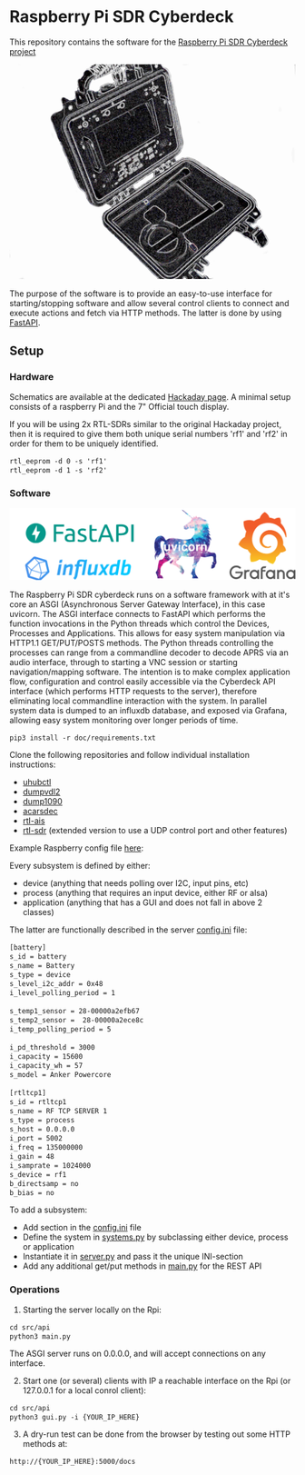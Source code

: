 # Raspberry Pi SDR Cyberdeck

This repository contains the software for the [Raspberry Pi SDR Cyberdeck project](https://hackaday.io/project/174301-raspberry-pi-sdr-cyberdeck)

![alt text](./doc/img/box_outlined.jpg)

The purpose of the software is to provide an easy-to-use interface for starting/stopping software and allow several control clients to connect and
execute actions and fetch via HTTP methods. The latter is done by using [FastAPI](https://fastapi.tiangolo.com/).


## Setup

### Hardware

Schematics are available at the dedicated [Hackaday page](https://hackaday.io/project/174301-raspberry-pi-sdr-cyberdeck).
A minimal setup consists of a raspberry Pi and the 7" Official touch display.

If you will be using 2x RTL-SDRs similar to the original Hackaday project, then it is required to give them both unique serial numbers 'rf1' and 'rf2' in order for them to be uniquely identified.
```
rtl_eeprom -d 0 -s 'rf1'
rtl_eeprom -d 1 -s 'rf2'
```

### Software

![alt text](./doc/img/logos.png)

The Raspberry Pi SDR cyberdeck runs on a software framework with at it's core an ASGI (Asynchronous Server Gateway Interface), in this case uvicorn. The ASGI interface connects to FastAPI which performs the function invocations in the Python threads which control the Devices, Processes and Applications. This allows for easy system manipulation via HTTP1.1 GET/PUT/POSTS methods. The Python threads controlling the processes can range from a commandline decoder to decode APRS via an audio interface, through to starting a VNC session or starting navigation/mapping software. The intention is to make complex application flow, configuration and control easily accessible via the Cyberdeck API interface (which performs HTTP requests to the server), therefore eliminating local commandline interaction with the system. In parallel system data is dumped to an influxdb database, and exposed via Grafana, allowing easy system monitoring over longer periods of time.

```
pip3 install -r doc/requirements.txt
```

Clone the following repositories and follow individual installation instructions:
- [uhubctl](https://github.com/mvp/uhubctl)
- [dumpvdl2](https://github.com/szpajder/dumpvdl2)
- [dump1090](https://github.com/antirez/dump1090)
- [acarsdec](https://github.com/TLeconte/acarsdec)
- [rtl-ais](https://github.com/dgiardini/rtl-ais)
- [rtl-sdr](https://github.com/sysrun/rtl-sdr) (extended version to use a UDP control port and other features)


Example Raspberry config file [here](doc/config.txt):


Every subsystem is defined by either:
- device (anything that needs polling over I2C, input pins, etc)
- process (anything that requires an input device, either RF or alsa)
- application (anything that has a GUI and does not fall in above 2 classes)

The latter are functionally described in the server [config.ini](src/api/config.ini) file:

```
[battery]
s_id = battery
s_name = Battery
s_type = device
s_level_i2c_addr = 0x48
i_level_polling_period = 1

s_temp1_sensor = 28-00000a2efb67
s_temp2_sensor =  28-00000a2ece8c
i_temp_polling_period = 5

i_pd_threshold = 3000
i_capacity = 15600
i_capacity_wh = 57
s_model = Anker Powercore

[rtltcp1]
s_id = rtltcp1
s_name = RF TCP SERVER 1
s_type = process
s_host = 0.0.0.0
i_port = 5002
i_freq = 135000000
i_gain = 48
i_samprate = 1024000
s_device = rf1
b_directsamp = no
b_bias = no
```

To add a subsystem:
- Add section in the [config.ini](src/api/config.ini) file
- Define the system in [systems.py](src/api/systems.py) by subclassing either device, process or application
- Instantiate it in [server.py](src/api/server.py) and pass it the unique INI-section
- Add any additional get/put methods in [main.py](src/api/main.py) for the REST API


### Operations

1) Starting the server locally on the Rpi:
```
cd src/api
python3 main.py
```
The ASGI server runs on 0.0.0.0, and will accept connections on any interface.


2) Start one (or several) clients with IP a reachable interface on the Rpi (or 127.0.0.1 for a local conrol client):
```
cd src/api
python3 gui.py -i {YOUR_IP_HERE}
```

3) A dry-run test can be done from the browser by testing out some HTTP methods at:
```
http://{YOUR_IP_HERE}:5000/docs
```
